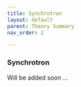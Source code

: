 ```yaml
---
title: Synchrotron
layout: default
parent: Theory Summary
nav_order: 2

---
```

### Synchrotron
Will be added soon ...
